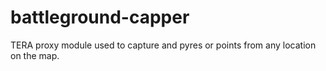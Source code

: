 # battleground-capper
TERA proxy module used to capture and pyres or points from any location on the map.
